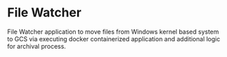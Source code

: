 # File Watcher

File Watcher application to move files from Windows kernel based system to GCS via executing docker containerized application and additional logic for archival process.